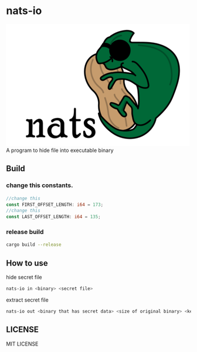 # nats-io
<img src="./nats.png" width="500">
A program to hide file into executable binary

## Build
### change this constants.
```rust:main.rs
//change this
const FIRST_OFFSET_LENGTH: i64 = 173;
//change this
const LAST_OFFSET_LENGTH: i64 = 135;
```

### release build
```bash
cargo build --release
```

## How to use
hide secret file
```bash
nats-io in <binary> <secret file>
```

extract secret file

```bash
nats-io out <binary that has secret data> <size of original binary> <key>
```

## LICENSE
MIT LICENSE
